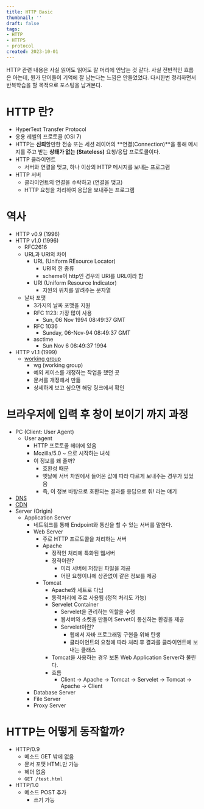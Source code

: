 ```yaml
---
title: HTTP Basic
thumbnail: ''
draft: false
tags:
- HTTP
- HTTPS
- protocol
created: 2023-10-01
---
```


HTTP 관련 내용은 사실 읽어도 읽어도 잘 머리에 안남는 것 같다. 사실 전반적인 흐름은 아는데, 뭔가 단어들이 기억에 잘 남는다는 느낌은 안들었었다. 다시한번 정리하면서 반복학습을 할 목적으로 포스팅을 남겨본다.

# HTTP 란?

* HyperText Transfer Protocol
* 응용 레벨의 프로토콜 (OSI 7)
* HTTP는 **신뢰**할만한 전송 또는 세션 레이어의 \*\*연결(Connection)\*\*을 통해 메시지를 주고 받는 **상태가 없는 (Stateless)** 요청/응답 프로토콜이다.
* HTTP 클라이언트
  * 서버와 연결을 맺고, 하나 이상의 HTTP 메시지를 보내는 프로그램
* HTTP 서버
  * 클라이언트의 연결을 수락하고 (연결을 맺고)
  * HTTP 요청을 처리하여 응답을 보내주는 프로그램

# 역사

* HTTP v0.9 (1996)
* HTTP v1.0 (1996)
  * RFC2616
  * URL과 URI의 차이
    * URL (Uniform REsource Locator)
      * URI의 한 종류
      * scheme이 http인 경우의 URI를 URL이라 함
    * URI (Uniform Resource Indicator)
      * 자원의 위치를 알려주는 문자열
  * 날짜 포맷
    * 3가지의 날짜 포맷을 지원
    * RFC 1123: 가장 많이 사용
      * Sun, 06 Nov 1994 08:49:37 GMT
    * RFC 1036
      * Sunday, 06-Nov-94 08:49:37 GMT
    * asctime
      * Sun Nov  6 08:49:37 1994
* HTTP v1.1 (1999)
  * [working group](http://httpwg.org)
    * wg (working group)
    * 예외 케이스를 개정하는 작업을 했던 곳
    * 문서를 개정해서 만듦
    * 상세하게 보고 싶으면 해당 링크에서 확인

# 브라우저에 입력 후 창이 보이기 까지 과정

* PC (Client: User Agent)
  * User agent
    * HTTP 프로토콜 헤더에 있음
    * Mozilla/5.0 ~ 으로 시작하는 녀석
    * 이 정보를 왜 줄까?
      * 호환성 때문
      * 옛날에 서버 차원에서 들어온 값에 따라 다르게 보내주는 경우가 있었음
      * 즉, 이 정보 바탕으로 호환되는 결과를 응답으로 줘! 라는 얘기
* [DNS](DNS)
* [CDN](CDN)
* Server (Origin)
  * Application Server
    * 네트워크를 통해 Endpoint와 통신을 할 수 있는 서버를 말한다.
    * Web Server
      * 주로 HTTP 프로토콜을 처리하는 서버
      * Apache
        * 정적인 처리에 특화된 웹서버
        * 정적이란?
          * 미리 서버에 저장된 파일을 제공
          * 어떤 요청이냐에 상관없이 같은 정보를 제공
      * Tomcat
        * Apache와 세트로 다님
        * 동적처리에 주로 사용됨 (정적 처리도 가능)
        * Servelet Container
          * Servelet을 관리하는 역할을 수행
          * 웹서버와 소켓을 만들어 Servet이 통신하는 환경을 제공
          * Servelet이란?
            * 웹에서 자바 프로그래밍 구현을 위해 탄생
            * 클라이언트의 요청에 따라 처리 후 결과를 클라이언트에 보내는 클래스
        * Tomcat을 사용하는 경우 보톤 Web Application Server라 불린다.
        * 흐름
          * Client -> Apache -> Tomcat -> Servelet -> Tomcat -> Apache -> Client
    * Database Server
    * File Server
    * Proxy Server

# HTTP는 어떻게 동작할까?

* HTTP/0.9
  * 메소드 GET 밖에 없음
  * 문서 포맷 HTML만 가능
  * 헤더 없음
  * `GET /test.html`
* HTTP/1.0
  * 메소드 POST 추가
    * 쓰기 가능
